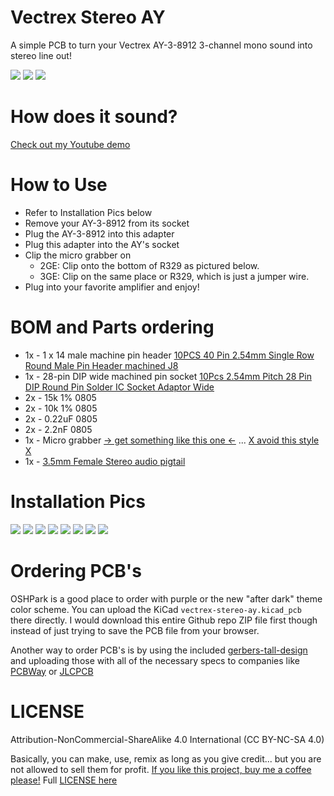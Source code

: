Vectrex Stereo AY
===

A simple PCB to turn your Vectrex AY-3-8912 3-channel mono sound into stereo line out!

![](images/image1.png)
![](images/image2.png)
![](images/image3.png)

How does it sound?
===

[Check out my Youtube demo](https://www.youtube.com/watch?v=SDDFqmjVvJo&ab_channel=BDub)

How to Use
===

- Refer to Installation Pics below
- Remove your AY-3-8912 from its socket
- Plug the AY-3-8912 into this adapter
- Plug this adapter into the AY's socket
- Clip the micro grabber on 
    - 2GE: Clip onto the bottom of R329 as pictured below.
    - 3GE: Clip on the same place or R329, which is just a jumper wire.
- Plug into your favorite amplifier and enjoy!

BOM and Parts ordering
===

- 1x - 1 x 14 male machine pin header [10PCS 40 Pin 2.54mm Single Row Round Male Pin Header machined J8](https://www.ebay.com/itm/373634328180)
- 1x - 28-pin DIP wide machined pin socket [10Pcs 2.54mm Pitch 28 Pin DIP Round Pin Solder IC Socket Adaptor Wide](https://www.ebay.com/itm/182182186937)
- 2x - 15k 1% 0805
- 2x - 10k 1% 0805
- 2x - 0.22uF 0805
- 2x - 2.2nF 0805
- 1x - Micro grabber [-> get something like this one <-](https://www.amazon.com/Minigrabber-Clip-Test-Wires-colors/dp/B01H5UMZXM) ... [X avoid this style X](https://www.amazon.com/DIYhz-Colors-Grabbers-Electronic-Experiment/dp/B07BCZSNGS)
- 1x - [3.5mm Female Stereo audio pigtail](https://www.amazon.com/gp/product/B082VVWND3)

Installation Pics
===

![](images/stereoay01-sm.png)
![](images/stereoay02-sm.png)
![](images/stereoay03-sm.png)
![](images/stereoay04-sm.png)
![](images/stereoay05-sm.png)
![](images/stereoay06-sm.png)
![](images/stereoay07-sm.png)
![](images/stereoay08-sm.png)

Ordering PCB's
===

OSHPark is a good place to order with purple or the new "after dark" theme color scheme.  You can upload the KiCad `vectrex-stereo-ay.kicad_pcb` there directly.  I would download this entire Github repo ZIP file first though instead of just trying to save the PCB file from your browser.

Another way to order PCB's is by using the included [gerbers-tall-design](gerbers/vectrex-stereo-ay-v1.0.zip) and uploading those with all of the necessary specs to companies like [PCBWay](https://www.pcbway.com) or [JLCPCB](https://jlcpcb.com)

LICENSE
===

Attribution-NonCommercial-ShareAlike 4.0 International (CC BY-NC-SA 4.0)

Basically, you can make, use, remix as long as you give credit... but you are not allowed to sell them for profit.
[If you like this project, buy me a coffee please!](https://buymeacoffee.com/walach)  Full [LICENSE here](LICENSE)

